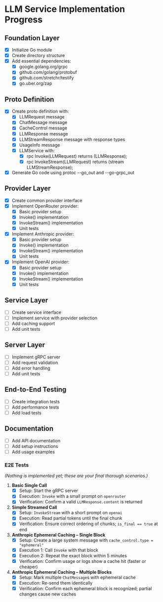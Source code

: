 # LLM Service Implementation Progress

## Foundation Layer
- [x] Initialize Go module
- [x] Create directory structure
- [x] Add essential dependencies:
  - [x] google.golang.org/grpc
  - [x] github.com/golang/protobuf
  - [x] github.com/stretchr/testify
  - [x] go.uber.org/zap

## Proto Definition
- [x] Create proto definition with:
  - [x] LLMRequest message
  - [x] ChatMessage message
  - [x] CacheControl message
  - [x] LLMResponse message
  - [x] LLMStreamResponse message with response types
  - [x] UsageInfo message
  - [x] LLMService with:
    - [x] rpc Invoke(LLMRequest) returns (LLMResponse);
    - [x] rpc InvokeStream(LLMRequest) returns (stream LLMStreamResponse);
- [x] Generate Go code using protoc --go_out and --go-grpc_out

## Provider Layer
- [x] Create common provider interface
- [x] Implement OpenRouter provider:
  - [x] Basic provider setup
  - [x] Invoke() implementation
  - [x] InvokeStream() implementation
  - [x] Unit tests
- [x] Implement Anthropic provider:
  - [x] Basic provider setup
  - [x] Invoke() implementation
  - [x] InvokeStream() implementation
  - [x] Unit tests
- [x] Implement OpenAI provider:
  - [x] Basic provider setup
  - [x] Invoke() implementation
  - [x] InvokeStream() implementation
  - [x] Unit tests

## Service Layer
- [ ] Create service interface
- [ ] Implement service with provider selection
- [ ] Add caching support
- [ ] Add unit tests

## Server Layer
- [ ] Implement gRPC server
- [ ] Add request validation
- [ ] Add error handling
- [ ] Add unit tests

## End-to-End Testing
- [ ] Create integration tests
- [ ] Add performance tests
- [ ] Add load tests

## Documentation
- [ ] Add API documentation
- [ ] Add setup instructions
- [ ] Add usage examples 

### **E2E Tests**  
*(Nothing is implemented yet; these are your final thorough scenarios.)*

1. **Basic Single Call**
   - [x] Setup: Start the gRPC server
   - [x] Execution: `Invoke` with a small prompt on `openrouter`
   - [x] Verification: Confirm a valid `LLMResponse.content` is returned

2. **Simple Streamed Call**
   - [x] Setup: `InvokeStream` with a short prompt on `openai`
   - [x] Execution: Read partial tokens until the final chunk
   - [x] Verification: Ensure correct ordering of chunks; `is_final == true` at end

3. **Anthropic Ephemeral Caching – Single Block**
   - [x] Setup: Create a large system message with `cache_control.type = "ephemeral"`
   - [x] Execution 1: Call `Invoke` with that block
   - [x] Execution 2: Repeat the exact block within 5 minutes
   - [x] Verification: Confirm usage or logs show a cache hit (faster or cheaper)

4. **Anthropic Ephemeral Caching – Multiple Blocks**
   - [x] Setup: Mark multiple `ChatMessage`s with ephemeral cache
   - [x] Execution: Re-send them identically
   - [x] Verification: Confirm each ephemeral block is recognized; partial changes cause new caches 